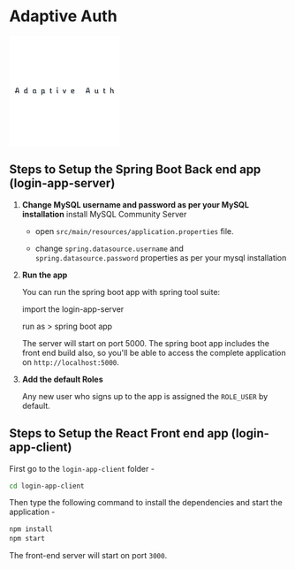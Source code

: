 
# Adaptive Auth
<img align="center" src="https://github.com/Senthuran100/AdaptiveLogin/blob/main/login-app-client/src/Logo.png" />

## Steps to Setup the Spring Boot Back end app (login-app-server)


1. **Change MySQL username and password as per your MySQL installation**
	install MySQL Community Server

	+ open `src/main/resources/application.properties` file.

	+ change `spring.datasource.username` and `spring.datasource.password` properties as per your mysql installation

2. **Run the app**

	You can run the spring boot app with spring tool suite:

	import the login-app-server

	run as > spring boot app

	The server will start on port 5000. The spring boot app includes the front end build also, so you'll be able to access the complete application on `http://localhost:5000`.

3. **Add the default Roles**

	Any new user who signs up to the app is assigned the `ROLE_USER` by default.

## Steps to Setup the React Front end app (login-app-client)

First go to the `login-app-client` folder -

```bash
cd login-app-client
```

Then type the following command to install the dependencies and start the application -

```bash
npm install
npm start
```

The front-end server will start on port `3000`.
